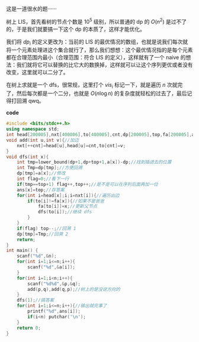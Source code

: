 这是一道很水的题······

树上 LIS，首先看树的节点个数是 $10^5$ 级别，所以普通的 dp 的 $O(n^2)$ 是过不了的，于是我们就要搞一下这个 dp 的本质了，这样才能优化。

我们将 $dp_i$ 的定义更改为：当前的 LIS 的最优情况的数组，也就是说我们每次就将一个元素处理进这个集合就行了，那么我们想想：这个最优情况指的是每个元素都在合理范围内最小（合理范围：符合 LIS 的定义），这样就有了一个 naive 的想法：我们就将它可以替换的比它大的数换掉，这样就可以让这个序列更优或者没有改变，这里就可以二分了。

在树上求就是一个 dfs，很常规，这里打个 $vis_i$ 标记一下，就是遍历 $n$ 次就完了，然后每次都是一个二分，也就是 $O(n\log n)$ 的复杂度就轻松的过去了，最后记得打回溯 qwq。

**code**

```cpp
#include <bits/stdc++.h>
using namespace std;
int head[200005],nxt[400006],to[400005],cnt,dp[200005],top,fa[200005],ans[200005],a[200005],p,q,n;
void add(int u,int v){//加边 
	nxt[++cnt]=head[u],head[u]=cnt,to[cnt]=v;
}
void dfs(int x){
	int tmp=lower_bound(dp+1,dp+top+1,a[x])-dp;//找到插进去的位置 
	int Tmp=dp[tmp];//方便回溯 
	dp[tmp]=a[x];//修改 
	int flag=0;//看下一行 
	if(tmp==top+1) flag++,top++;//是不是可以在序列后面再加一位 
	ans[x]=top;//存答案 
	for(int i=head[x];i;i=nxt[i]){//遍历出边 
		if(to[i]!=fa[x]){//如果不是爸爸 
			fa[to[i]]=x;//更新父节点 
			dfs(to[i]);//继续 dfs 
		}
	}
	if(flag) top--;//回溯 1 
	dp[tmp]=Tmp;//回溯 2 
	return;
}
int main() {
	scanf("%d",&n);
	for(int i=1;i<=n;i++){
		scanf("%d",&a[i]);
	}
	for(int i=1;i<n;i++){
		scanf("%d%d",&p,&q);
		add(p,q),add(q,p);//树上的是没说方向的 
	}
	dfs(1);//搞答案 
	for(int i=1;i<=n;i++){//输出就完事了 
		printf("%d",ans[i]);
		if(i<n) putchar('\n');
	}
	return 0;
}
```